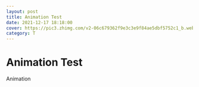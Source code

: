 ```yaml
---
layout: post
title: Animation Test
date: 2021-12-17 18:18:00
cover: https://pic3.zhimg.com/v2-06c679362f9e3c3e9f84ae5dbf5752c1_b.webp
category: T
---
```


# Animation Test

Animation
